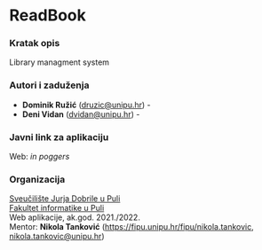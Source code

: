 # ReadBook

### Kratak opis

Library managment system

### Autori i zaduženja

- **Dominik Ružić** (druzic@unipu.hr) - 
- **Deni Vidan** (dvidan@unipu.hr) - 


### Javni link za aplikaciju

Web: _in poggers_

### Organizacija

[Sveučilište Jurja Dobrile u Puli](http://www.unipu.hr/)  
[Fakultet informatike u Puli](https://fipu.unipu.hr/)  
Web aplikacije, ak.god. 2021./2022.  
Mentor: **Nikola Tanković** (https://fipu.unipu.hr/fipu/nikola.tankovic, nikola.tankovic@unipu.hr)